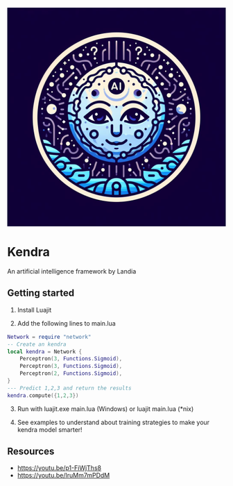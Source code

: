 ![kendra](images/image.jfif)

# Kendra

An artificial intelligence framework by Landia

## Getting started

1. Install Luajit

2. Add the following lines to main.lua
```Lua
Network = require "network"
-- Create an kendra 
local kendra = Network {
    Perceptron(3, Functions.Sigmoid),
    Perceptron(3, Functions.Sigmoid),
    Perceptron(2, Functions.Sigmoid),
}
--- Predict 1,2,3 and return the results
kendra.compute({1,2,3})
```
3. Run with luajit.exe main.lua (Windows) or luajit main.lua (*nix)

4. See examples to understand about training strategies to make your kendra model smarter!

## Resources

- https://youtu.be/p1-FiWjThs8
- https://youtu.be/IruMm7mPDdM
